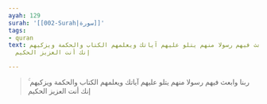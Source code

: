 ```yaml
---
ayah: 129
surah: '[[002-Surah|سورة]]'
tags:
- quran
text: ربنا وابعث فيهم رسولا منهم يتلو عليهم آياتك ويعلمهم الكتاب والحكمة ويزكيهم ۚ
  إنك أنت العزيز الحكيم

---
```

> ربنا وابعث فيهم رسولا منهم يتلو عليهم آياتك ويعلمهم الكتاب والحكمة ويزكيهم ۚ إنك أنت العزيز الحكيم
